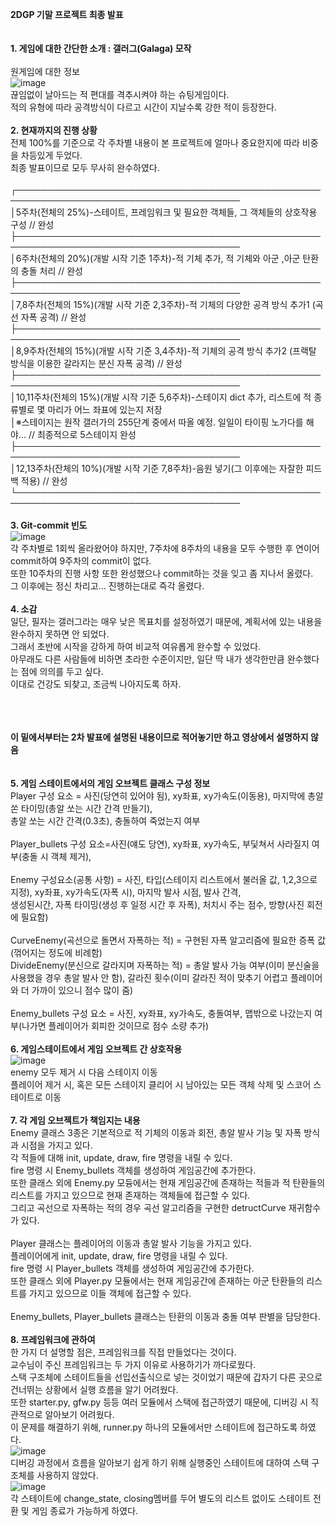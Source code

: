 **2DGP 기말 프로젝트 최종 발표**
<br><br><br>
**1. 게임에 대한 간단한 소개 : 갤러그(Galaga) 모작**
<br><br>
원게임에 대한 정보<br>  ![image](logo.png)<br>
끊임없이 날아드는 적 편대를 격추시켜야 하는 슈팅게임이다.<br>
적의 유형에 따라 공격방식이 다르고 시간이 지날수록 강한 적이 등장한다.<br>
<br>
**2. 현재까지의 진행 상황**<br>
전체 100%를 기준으로 각 주차별 내용이 본 프로젝트에 얼마나 중요한지에 따라 비중을 차등있게 두었다.<br>
최종 발표이므로 모두 무사히 완수하였다.
<br><br>
┌──────────────────────────────────────────────────────────────────────────────────────<br>
│5주차(전체의 25%)-스테이트, 프레임워크 및 필요한 객체들, 그 객체들의 상호작용 구성 // 완성                          <br>
├──────────────────────────────────────────────────────────────────────────────────────<br>
│6주차(전체의 20%)(개발 시작 기준 1주차)-적 기체 추가, 적 기체와 아군 ,아군 탄환의 충돌 처리  // 완성                 <br>
├──────────────────────────────────────────────────────────────────────────────────────<br>
│7,8주차(전체의 15%)(개발 시작 기준 2,3주차)-적 기체의 다양한 공격 방식 추가1  (곡선 자폭 공격)  // 완성             <br>
├──────────────────────────────────────────────────────────────────────────────────────<br>
│8,9주차(전체의 15%)(개발 시작 기준 3,4주차)-적 기체의 공격 방식 추가2 (프랙탈 방식을 이용한 갈라지는 분신 자폭 공격) // 완성 <br>
├──────────────────────────────────────────────────────────────────────────────────────<br>
│10,11주차(전체의 15%)(개발 시작 기준 5,6주차)-스테이지 dict 추가, 리스트에 적 종류별로 몇 마리가 어느 좌표에 있는지 저장    <br>
│※스테이지는 원작 갤러가의 255단계 중에서 따올 예정. 일일이 타이핑 노가다를 해야...  		// 최종적으로 5스테이지 완성   	      <br>
├──────────────────────────────────────────────────────────────────────────────────────<br>
│12,13주차(잔체의 10%)(개발 시작 기준 7,8주차)-음원 넣기(그 이후에는 자잘한 피드백 적용) 	// 완성                <br>
└──────────────────────────────────────────────────────────────────────────────────────<br>
<br>
**3. Git-commit 빈도**
<br>
![image](commits_count2.png)
<br>
각 주차별로 1회씩 올라왔어야 하지만, 7주차에 8주차의 내용을 모두 수행한 후 연이어 commit하여 9주차의 commit이 없다.<br>
또한 10주차의 진행 사항 또한 완성했으나 commit하는 것을 잊고 좀 지나서 올렸다.<br>
그 이후에는 정신 차리고... 진행하는대로 즉각 올렸다.<br>
<br>
**4. 소감**
<br>
일단, 필자는 갤러그라는 매우 낮은 목표치를 설정하였기 때문에, 계획서에 있는 내용을 완수하지 못하면 안 되었다.<br>
그래서 초반에 시작을 강하게 하여 비교적 여유롭게 완수할 수 있었다.<br>
아무래도 다른 사람들에 비하면 초라한 수준이지만, 일단 딱 내가 생각한만큼 완수했다는 점에 의의를 두고 싶다.<br>
이대로 건강도 되찾고, 조금씩 나아지도록 하자.<br>
<br>

<br><br>
**이 밑에서부터는 2차 발표에 설명된 내용이므로 적어놓기만 하고 영상에서 설명하지 않음**
<br><br><br>
**5. 게임 스테이트에서의 게임 오브젝트 클래스 구성 정보**<br>
Player 구성 요소 = 사진(당연히 있어야 됨), xy좌표, xy가속도(이동용), 마지막에 총알 쏜 타이밍(총알 쏘는 시간 간격 만들기),<br>
총알 쏘는 시간 간격(0.3초), 충돌하여 죽었는지 여부<br>
<br>
Player_bullets 구성 요소=사진(얘도 당연), xy좌표, xy가속도, 부딫쳐서 사라질지 여부(충돌 시 객체 제거),<br>
<br>
Enemy 구성요소(공통 사항) = 사진, 타입(스테이지 리스트에서 불러올 값, 1,2,3으로 지정), xy좌표, xy가속도(자폭 시), 마지막 발사 시점, 발사 간격,<br>
생성된시간, 자폭 타이밍(생성 후 일정 시간 후 자폭), 처치시 주는 점수, 방향(사진 회전에 필요함)<br>
<br>
CurveEnemy(곡선으로 돌면서 자폭하는 적) = 구현된 자폭 알고리즘에 필요한 증폭 값(꺾어지는 정도에 비례함)<br>
DivideEnemy(분신으로 갈라지며 자폭하는 적) = 총알 발사 가능 여부(이미 분신술을 사용했을 경우 총알 발사 안 함), 갈라진 횟수(이미 갈라진 적이 맞추기 어렵고 플레이어와 더 가까이 있으니 점수 많이 줌)<br>
<br>
Enemy_bullets 구성 요소 = 사진, xy좌표, xy가속도, 충돌여부, 맵밖으로 나갔는지 여부(나가면 플레이어가 회피한 것이므로 점수 소량 추가)<br>
<br>
**6. 게임스테이트에서 게임 오브젝트 간 상호작용**<br>
![image](interacts.png)<br>
enemy 모두 제거 시 다음 스테이지 이동<br>
플레이어 제거 시, 혹은 모든 스테이지 클리어 시 남아있는 모든 객체 삭제 및 스코어 스테이트로 이동<br>
<br>
**7. 각 게임 오브젝트가 책임지는 내용**<br>
Enemy 클래스 3종은 기본적으로 적 기체의 이동과 회전, 총알 발사 기능 및 자폭 방식과 시점을 가지고 있다.<br>
각 적들에 대해 init, update, draw, fire 명령을 내릴 수 있다.<br>
fire 명령 시 Enemy_bullets 객체를 생성하여 게임공간에 추가한다.<br>
또한 클래스 외에 Enemy.py 모듕에서는 현재 게임공간에 존재하는 적들과 적 탄환들의 리스트를 가지고 있으므로 현재 존재하는 객체들에 접근할 수 있다.<br>
그리고 곡선으로 자폭하는 적의 경우 곡선 알고리즘을 구현한 detructCurve 재귀함수가 있다.<br>
<br>
Player 클래스는 플레이어의 이동과 총알 발사 기능을 가지고 있다.<br>
플레이어에게 init, update, draw, fire 명령을 내릴 수 있다.<br>
fire 명령 시 Player_bullets 객체를 생성하여 게임공간에 추가한다.<br>
또한 클래스 외에 Player.py 모듈에서는 현재 게임공간에 존재하는 아군 탄환들의 리스트를 가지고 있으므로 이들 객체에 접근할 수 있다.<br>
<br>
Enemy_bullets, Player_bullets 클래스는 탄환의 이동과 충돌 여부 판별을 담당한다.<br>
<br>
**8. 프레임워크에 관하여**<br>
한 가지 더 설명할 점은, 프레임워크를 직접 만들었다는 것이다.<br>
교수님이 주신 프레임워크는 두 가지 이유로 사용하기가 까다로웠다.<br>
스택 구조체에 스테이트들을 선입선출식으로 넣는 것이었기 때문에 갑자기 다른 곳으로 건너뛰는 상황에서 실행 흐름을 알기 어려웠다.<br>
또한 starter.py, gfw.py 등등 여러 모듈에서 스택에 접근하였기 때문에, 디버깅 시 직관적으로 알아보기 어려웠다.<br>
이 문제를 해결하기 위해, runner.py 하나의 모듈에서만 스테이트에 접근하도록 하였다.<br>
![image](gfw1.png)<br>
디버깅 과정에서 흐름을 알아보기 쉽게 하기 위해 실행중인 스테이트에 대하여 스택 구조체를 사용하지 않았다.<br>
![image](gfw2.png)<br>
각 스테이트에 change_state, closing멤버를 두어 별도의 리스트 없이도 스테이트 전환 및 게임 종료가 가능하게 하였다.<br>



